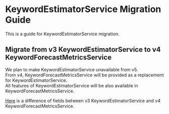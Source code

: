 # KeywordEstimatorService Migration Guide

This is a guide for KeywordEstimatorService migration.

## Migrate from v3 KeywordEstimatorService to v4 KeywordForecastMetricsService

We plan to make KeywordEstimatorService unavailable from v5.  
From v4, KeywordForecastMetricsService will be provided as a replacement for KeywordEstimatorService.  
All features of KeywordEstimatorService will be also available in KeywordForecastMetricsService.

[Here](../resources/KeywordForecastMetricsService-diff.xlsx) is a difference of fields between v3 KeywordEstimatorService and v4 KeywordForecastMetricsService.
